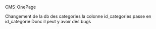 CMS-OnePage

Changement de la db des categories la colonne id_categories passe en id_categorie
Donc il peut y avoir des bugs
